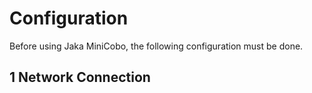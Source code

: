 # Configuration

Before using Jaka MiniCobo, the following configuration must be done.

## 1 Network Connection
